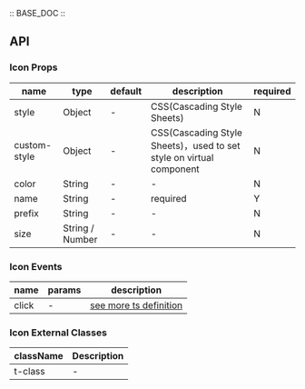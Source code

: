 :: BASE_DOC ::

## API


### Icon Props

name | type | default | description | required
-- | -- | -- | -- | --
style | Object | - | CSS(Cascading Style Sheets) | N
custom-style | Object | - | CSS(Cascading Style Sheets)，used to set style on virtual component | N
color | String | - | \- | N
name | String | - | required | Y
prefix | String | - | \- | N
size | String / Number | - | \- | N

### Icon Events

name | params | description
-- | -- | --
click | \- | [see more ts definition](https://github.com/Tencent/tdesign-miniprogram/blob/develop/src/common/common.ts)
### Icon External Classes

className | Description
-- | --
t-class | \-
